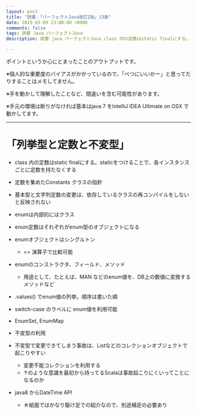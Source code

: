 ```yaml
---
layout: post
title: "読書：「パーフェクトJava改訂2版」13章"
date: 2015-03-09 23:00:00 +0900
comments: false
tags: 読書 Java パーフェクトJava
description: 読書 java パーフェクトJava class 内の定数はstatic finalにする。staticをつけることで、各インスタンスごとに定数を持たなくする 定数を集めたConstants クラスの指針

---
```


ポイントというか心にとまったことのアウトプットです。

※個人的な重要度のバイアスがかかっているので、「べつにいいかー」と思ってたりすることはメモしてません。

※手を動かして理解したことなど、間違いを含む可能性があります。

※手元の環境は断りがなければ基本はjava 7 をIntelliJ IDEA Ultimate on OSX で動かしてます。

---


# 「列挙型と定数と不変型」

<!--more-->

* class 内の定数はstatic finalにする。staticをつけることで、各インスタンスごとに定数を持たなくする
* 定数を集めたConstants クラスの指針
* 基本型と文字列定数の変更は、依存しているクラスの再コンパイルをしないと反映されない
* enumは内部的にはクラス
* enum定数はそれぞれがenum型のオブジェクトになる
* enumオブジェクトはシングルトン
    * == 演算子で比較可能
* enumのコンストラクタ、フィールド、メソッド
    * 用途として、たとえば、MAN などのenum値を、DB上の数値に変換するメソッドなど

* .values() でenum値の列挙。順序は書いた順
* switch-case のラベルに enum値を利用可能
* EnumSet, EnumMap
* 不変型の利用
* 不変型で変更できてしまう事故は、Listなどのコレクションオブジェクトで起こりやすい
    * 変更不能コレクションを利用する
    * ↑のような意識を最初から持ってるScalaは事故起こりにくいってことになるのか
* java8 からDateTime API
    * ☆紙面ではかなり駆け足での紹介なので、別途補足の必要あり
